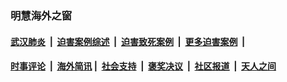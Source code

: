 
### 明慧海外之窗

####  [武汉肺炎](indexes/365.md?t=04160000) &nbsp;|&nbsp;  [迫害案例综述](indexes/328.md?t=04160000) &nbsp;|&nbsp; [迫害致死案例](indexes/277.md?t=04160000)  &nbsp;|&nbsp; [更多迫害案例](indexes/81.md?t=04160000)  &nbsp;|&nbsp; 
####  [时事评论](indexes/19.md?t=04160000) &nbsp;|&nbsp; [海外简讯](indexes/245.md?t=04160000)&nbsp;|&nbsp;  [社会支持](indexes/140.md?t=04160000) &nbsp;|&nbsp; [褒奖决议](indexes/282.md?t=04160000) &nbsp;|&nbsp; [社区报道](indexes/91.md?t=04160000)  &nbsp;|&nbsp; [天人之间](indexes/78.md?t=04160000) 

